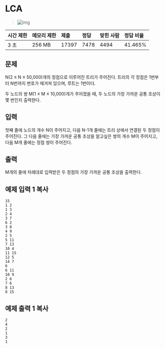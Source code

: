 # LCA

> ![img](https://d2gd6pc034wcta.cloudfront.net/tier/13.svg) 

| 시간 제한 | 메모리 제한 | 제출  | 정답 | 맞힌 사람 | 정답 비율 |
| :-------- | :---------- | :---- | :--- | :-------- | :-------- |
| 3 초      | 256 MB      | 17397 | 7478 | 4494      | 41.465%   |

## 문제

N(2 ≤ N ≤ 50,000)개의 정점으로 이루어진 트리가 주어진다. 트리의 각 정점은 1번부터 N번까지 번호가 매겨져 있으며, 루트는 1번이다.

두 노드의 쌍 M(1 ≤ M ≤ 10,000)개가 주어졌을 때, 두 노드의 가장 가까운 공통 조상이 몇 번인지 출력한다.

## 입력

첫째 줄에 노드의 개수 N이 주어지고, 다음 N-1개 줄에는 트리 상에서 연결된 두 정점이 주어진다. 그 다음 줄에는 가장 가까운 공통 조상을 알고싶은 쌍의 개수 M이 주어지고, 다음 M개 줄에는 정점 쌍이 주어진다.

## 출력

M개의 줄에 차례대로 입력받은 두 정점의 가장 가까운 공통 조상을 출력한다.

## 예제 입력 1 복사

```
15
1 2
1 3
2 4
3 7
6 2
3 8
4 9
2 5
5 11
7 13
10 4
11 15
12 5
14 7
6
6 11
10 9
2 6
7 6
8 13
8 15
```

## 예제 출력 1 복사

```
2
4
2
1
3
1
```